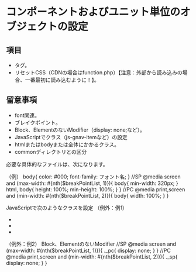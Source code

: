 # コンポーネントおよびユニット単位のオブジェクトの設定

## 項目
* タグ。
* リセットCSS（CDNの場合はfunction.php）【注意：外部から読み込みの場合、一番最初に読み込むように！】。

## 留意事項
* font関連。
* ブレイクポイント。
* Block、ElementのないModifier（display: none;など）。
* JavaScriptでクラス（js-gnav-itemなど）の設定
* htmlまたはbodyまたは全体にかかるクラス。
* commonディレクトリとの区分


必要な具体的なファイルは、次になります。

（例）
body{
  color: #000;
  font-family: フォント名;
}
//SP
@media screen and (max-width: #{nth($breakPointList, 1)}){
  body{
    min-width: 320px;
  }
  html, body{
    height: 100%;
    min-height: 100%;
  }
}
//PC
@media print,screen and (min-width: #{nth($breakPointList, 2)}){
  body{
    width: 100%;
  }
}

JavaScriptで次のようなクラスを設定
（例外：例1）
<nav class="gnav">
<ul class="gnav-list">
<li class="gnav-item js-gnav-item"><a href="#"></a></li>
<li class="gnav-item js-gnav-item"><a href="#"></a></li>
<li class="gnav-item js-gnav-item"><a href="#"></a></li>
</ul>
</nav>

（例外：例2）
Block、ElementのないModifier
//SP
@media screen and (max-width: #{nth($breakPointList, 1)}){
  ._pc{
    display: none;
  }
}
//PC
@media print,screen and (min-width: #{nth($breakPointList, 2)}){
  ._sp{
    display: none;
  }
}

